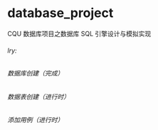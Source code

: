 # database_project

CQU 数据库项目之数据库 SQL 引擎设计与模拟实现

###### lry:

###### 数据库创建（完成）

###### 数据表创建（进行时）

###### 添加用例（进行时）
